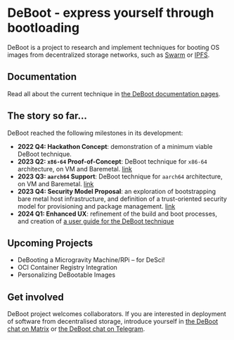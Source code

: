# DeBoot - express yourself through bootloading

DeBoot is a project to research and implement techniques for booting OS images from decentralized storage networks, such as [Swarm](https://ethswarm.org) or [IPFS](https://ipfs.tech/).

## Documentation

Read all about the current technique in [the DeBoot documentation pages](https://debootdevs.github.io/deboot/).

## The story so far...

DeBoot reached the following milestones in its development:

- **2022 Q4: Hackathon Concept**: demonstration of a minimum viable DeBoot technique.
- **2023 Q2: `x86-64` Proof-of-Concept**: DeBoot technique for `x86-64` architecture, on VM and Baremetal. [link](https://hackmd.io/@i79XZRmjR86P6AbhL0jwVQ/BJUaVuaUn)
- **2023 Q3: `aarch64` Support**: DeBoot technique for `aarch64` architecture, on VM and Baremetal. [link](https://hackmd.io/@i79XZRmjR86P6AbhL0jwVQ/H1kV07Ufa)
- **2023 Q4: Security Model Proposal**: an exploration of bootstrapping bare metal host infrastructure, and definition of a trust-oriented security model for provisioning and package management. [link](https://github.com/debootdevs/boot-survey/releases/tag/v1.0)
- **2024 Q1: Enhanced UX**: refinement of the build and boot processes, and creation of [a user guide for the DeBoot technique](https://debootdevs.github.io/deboot/)

## Upcoming Projects

- DeBooting a Microgravity Machine/RPi – for DeSci!
- OCI Container Registry Integration
- Personalizing DeBootable Images

## Get involved

DeBoot project welcomes collaborators. If you are interested in deployment of software from decentralised storage, introduce yourself in [the DeBoot chat on Matrix](https://matrix.to/#/#deboot:matrix.org) or [the DeBoot chat on Telegram](https://t.me/+hd2JXtyitYw0ZWE9).
